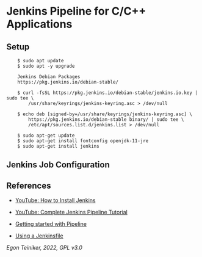# Jenkins Pipeline for C/C++ Applications

## Setup
```
    $ sudo apt update
    $ sudo apt -y upgrade

    Jenkins Debian Packages
    https://pkg.jenkins.io/debian-stable/

    $ curl -fsSL https://pkg.jenkins.io/debian-stable/jenkins.io.key | sudo tee \
        /usr/share/keyrings/jenkins-keyring.asc > /dev/null

    $ echo deb [signed-by=/usr/share/keyrings/jenkins-keyring.asc] \
        https://pkg.jenkins.io/debian-stable binary/ | sudo tee \
        /etc/apt/sources.list.d/jenkins.list > /dev/null

    $ sudo apt-get update
    $ sudo apt-get install fontconfig openjdk-11-jre
    $ sudo apt-get install jenkins
```

## Jenkins Job Configuration




## References

* [YouTube: How to Install Jenkins](https://youtu.be/CEyfsQq3QEM)
* [YouTube: Complete Jenkins Pipeline Tutorial](https://youtu.be/7KCS70sCoK0)

* [Getting started with Pipeline](https://www.jenkins.io/doc/book/pipeline/getting-started/)

* [Using a Jenkinsfile](https://www.jenkins.io/doc/book/pipeline/jenkinsfile/)


*Egon Teiniker, 2022, GPL v3.0* 
		